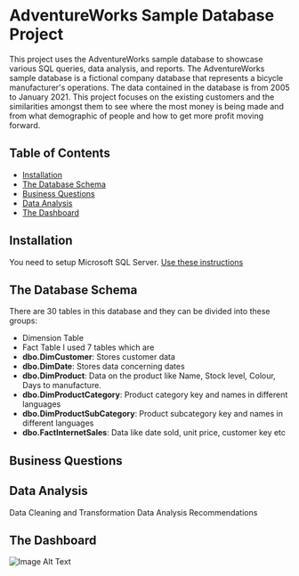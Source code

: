 # AdventureWorks Sample Database Project

This project uses the AdventureWorks sample database to showcase various SQL queries, data analysis, and reports. The AdventureWorks sample database is a fictional company database that represents a bicycle manufacturer's operations. The data contained in the database is from 2005 to January 2021. This project focuses on the existing customers and the similarities amongst them to see where the most money is being made and from what demographic of people and how to get more profit moving forward.

## Table of Contents

- [Installation](#installation)
- [The Database Schema](#database-schema)
- [Business Questions](#business-questions)
- [Data Analysis](#data-analysis)
- [The Dashboard](#dashboard)


## Installation

You need to setup Microsoft SQL Server. [Use these instructions](https://learn.microsoft.com/en-us/sql/samples/adventureworks-install-configure?view=sql-server-ver15&tabs=ssms)

## The Database Schema

There are 30 tables in this database and they can be divided into these groups:
- Dimension Table
- Fact Table
I used 7 tables which are
- **dbo.DimCustomer**: Stores customer data
- **dbo.DimDate**: Stores data concerning dates
- **dbo.DimProduct**: Data on the product like Name, Stock level, Colour, Days to manufacture.
- **dbo.DimProductCategory**: Product category key and names in different languages
- **dbo.DimProductSubCategory**: Product subcategory key and names in different languages
- **dbo.FactInternetSales**: Data like date sold, unit price, customer key etc

## Business Questions


## Data Analysis

Data Cleaning and Transformation
Data Analysis
Recommendations

## The Dashboard

![Image Alt Text](image_file_name.png)
